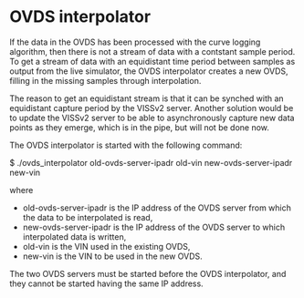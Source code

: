 # OVDS interpolator
If the data in the OVDS has been processed with the curve logging algorithm, then there is not a stream of data with a contstant sample period. 
To get a stream of data with an equidistant time period between samples as output from the live simulator, 
the OVDS interpolator creates a new OVDS, filling in the missing samples through interpolation. 

The reason to get an equidistant stream is that it can be synched with an equidistant capture period by the VISSv2 server.
Another solution would be to update the VISSv2 server to be able to asynchronously capture new data points as they emerge, which is in the pipe, 
but will not be done now. 

The OVDS interpolator is started with the following command:

$ ./ovds_interpolator old-ovds-server-ipadr old-vin new-ovds-server-ipadr new-vin

where 
 - old-ovds-server-ipadr is the IP address of the OVDS server from which the data to be interpolated is read,
 - new-ovds-server-ipadr is the IP address of the OVDS server to which interpolated data is written,
 - old-vin is the VIN used in the existing OVDS,
 - new-vin is the VIN to be used in the new OVDS.
 
 The two OVDS servers must be started before the OVDS interpolator, and they cannot be started having the same IP address.
 



